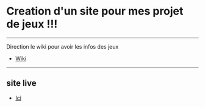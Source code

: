 # Creation d'un site pour mes projet de jeux !!!
---------------------------
Direction le wiki pour avoir les infos des jeux
* [Wiki](https://github.com/Geoffray-buhler/SiteNorageKar-Adventure/wiki)
---------------------------
## site live
* [Ici](https://geoffray-buhler.github.io/SiteNorageKar-Adventure/)
